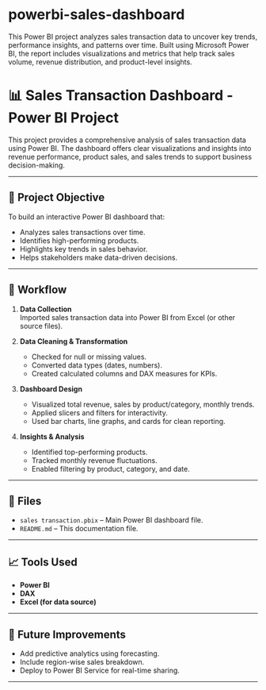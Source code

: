 # powerbi-sales-dashboard
This Power BI project analyzes sales transaction data to uncover key trends, performance insights, and patterns over time. Built using Microsoft Power BI, the report includes visualizations and metrics that help track sales volume, revenue distribution, and product-level insights. 
# 📊 Sales Transaction Dashboard - Power BI Project

This project provides a comprehensive analysis of sales transaction data using Power BI. The dashboard offers clear visualizations and insights into revenue performance, product sales, and sales trends to support business decision-making.

---

## 🚀 Project Objective

To build an interactive Power BI dashboard that:
- Analyzes sales transactions over time.
- Identifies high-performing products.
- Highlights key trends in sales behavior.
- Helps stakeholders make data-driven decisions.

---

## 🔄 Workflow

1. **Data Collection**  
   Imported sales transaction data into Power BI from Excel (or other source files).

2. **Data Cleaning & Transformation**  
   - Checked for null or missing values.
   - Converted data types (dates, numbers).
   - Created calculated columns and DAX measures for KPIs.

3. **Dashboard Design**
   - Visualized total revenue, sales by product/category, monthly trends.
   - Applied slicers and filters for interactivity.
   - Used bar charts, line graphs, and cards for clean reporting.

4. **Insights & Analysis**
   - Identified top-performing products.
   - Tracked monthly revenue fluctuations.
   - Enabled filtering by product, category, and date.

---

## 📂 Files

- `sales transaction.pbix` – Main Power BI dashboard file.
- `README.md` – This documentation file.

---

## 📈 Tools Used

- **Power BI**
- **DAX**
- **Excel (for data source)**

---

## 📌 Future Improvements

- Add predictive analytics using forecasting.
- Include region-wise sales breakdown.
- Deploy to Power BI Service for real-time sharing.

---

